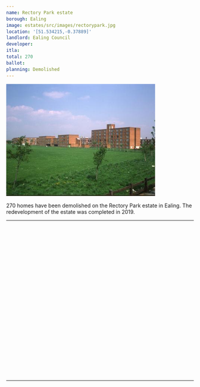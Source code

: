 ```yaml
---
name: Rectory Park estate 
borough: Ealing 
image: estates/src/images/rectorypark.jpg
location: '[51.534215,-0.37889]'
landlord: Ealing Council
developer:
itla:
total: 270
ballot:
planning: Demolished
---
```

![Rectory park estate](../estates/src/images/rectorypark.jpg)

270 homes have been demolished on the Rectory Park estate in Ealing.
The redevelopment of the estate was completed in 2019.

---

<!------------THE CODE BELOW RENDERS THE MAP - DO NOT EDIT! ---------------------------->

<div id="map" style="width: 100%; height: 400px;"></div>

<script>
  var map = L.map('map').setView({{ location }}, 13);
  L.tileLayer('https://tile.openstreetmap.org/{z}/{x}/{y}.png', {
  maxZoom: 19,
attribution: '&copy; <a href="http://www.openstreetmap.org/copyright">OpenStreetMap</a>'
}).addTo(map);
var circle = L.circle({{ location }}, {
    color: 'red',
    fillColor: '#f03',
    fillOpacity: 0.5,
    radius: 500
}).addTo(map);
</script>

---